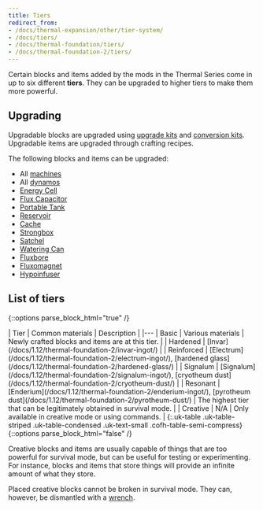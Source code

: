 ```yaml
---
title: Tiers
redirect_from:
- /docs/thermal-expansion/other/tier-system/
- /docs/tiers/
- /docs/thermal-foundation/tiers/
- /docs/thermal-foundation-2/tiers/
---
```


Certain blocks and items added by the mods in the Thermal Series come in up to
six different **tiers**. They can be upgraded to higher tiers to make them more
powerful.


Upgrading
---------

Upgradable blocks are upgraded using [upgrade kits](/docs/1.12/thermal-foundation-2/upgrade-kits/) and
[conversion kits](/docs/1.12/thermal-foundation-2/conversion-kits/). Upgradable items are upgraded through
crafting recipes.

The following blocks and items can be upgraded:

* All [machines](/docs/1.12/thermal-expansion-5/machines/)
* All [dynamos](/docs/1.12/thermal-expansion-5/dynamos/)
* [Energy Cell](/docs/1.12/thermal-expansion-5/energy-cell/)
* [Flux Capacitor](/docs/1.12/thermal-expansion-5/flux-capacitor/)
* [Portable Tank](/docs/1.12/thermal-expansion-5/portable-tank/)
* [Reservoir](/docs/1.12/thermal-expansion-5/reservoir/)
* [Cache](/docs/1.12/thermal-expansion-5/cache/)
* [Strongbox](/docs/1.12/thermal-expansion-5/strongbox/)
* [Satchel](/docs/1.12/thermal-expansion-5/satchel/)
* [Watering Can](/docs/1.12/thermal-cultivation/watering-can/)
* [Fluxbore](/docs/1.12/thermal-innovation/fluxbore/)
* [Fluxomagnet](/docs/1.12/thermal-innovation/fluxomagnet/)
* [Hypoinfuser](/docs/1.12/thermal-innovation/hypoinfuser/)


List of tiers
-------------

{::options parse_block_html="true" /}
<div class="uk-overflow-container">
| Tier | Common materials | Description |
|---
| Basic | Various materials | Newly crafted blocks and items are at this tier. |
| Hardened | [Invar](/docs/1.12/thermal-foundation-2/invar-ingot/) |
| Reinforced | [Electrum](/docs/1.12/thermal-foundation-2/electrum-ingot/), [hardened glass](/docs/1.12/thermal-foundation-2/hardened-glass/) |
| Signalum | [Signalum](/docs/1.12/thermal-foundation-2/signalum-ingot/), [cryotheum dust](/docs/1.12/thermal-foundation-2/cryotheum-dust/) |
| Resonant | [Enderium](/docs/1.12/thermal-foundation-2/enderium-ingot/), [pyrotheum dust](/docs/1.12/thermal-foundation-2/pyrotheum-dust/) | The highest tier that can be legitimately obtained in survival mode. |
| Creative | N/A | Only available in creative mode or using commands. |
{:.uk-table .uk-table-striped .uk-table-condensed .uk-text-small .cofh-table-semi-compress}
</div>
{::options parse_block_html="false" /}

Creative blocks and items are usually capable of things that are too powerful
for survival mode, but can be useful for testing or experimenting. For instance,
blocks and items that store things will provide an infinite amount of what they
store.

Placed creative blocks cannot be broken in survival mode. They can, however, be
dismantled with a [wrench](/docs/1.12/wrenches/).

